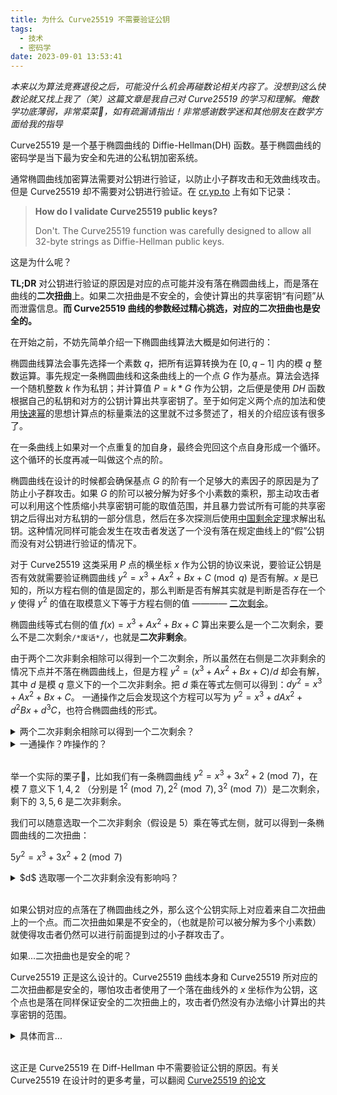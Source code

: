 ```yaml
---
title: 为什么 Curve25519 不需要验证公钥
tags:
  - 技术
  - 密码学
date: 2023-09-01 13:53:41
---
```



*本来以为算法竞赛退役之后，可能没什么机会再碰数论相关内容了。没想到这么快数论就又找上我了（笑）这篇文章是我自己对 Curve25519 的学习和理解。俺数学功底薄弱，非常菜菜🥬，如有疏漏请指出！非常感谢数学迷和其他朋友在数学方面给我的指导*

Curve25519 是一个基于椭圆曲线的 Diffie-Hellman(DH) 函数。基于椭圆曲线的密码学是当下最为安全和先进的公私钥加密系统。

通常椭圆曲线加密算法需要对公钥进行验证，以防止小子群攻击和无效曲线攻击。但是 Curve25519 却不需要对公钥进行验证。在 [cr.yp.to](https://cr.yp.to/ecdh.html) 上有如下记录：

> **How do I validate Curve25519 public keys?**
> 
> Don't. The Curve25519 function was carefully designed to allow all 32-byte strings as Diffie-Hellman public keys.

这是为什么呢？

**TL;DR** 对公钥进行验证的原因是对应的点可能并没有落在椭圆曲线上，而是落在曲线的**二次扭曲**上。如果二次扭曲是不安全的，会使计算出的共享密钥“有问题”从而泄露信息。**而 Curve25519 曲线的参数经过精心挑选，对应的二次扭曲也是安全的。**

在开始之前，不妨先简单介绍一下椭圆曲线算法大概是如何进行的：

椭圆曲线算法会事先选择一个素数 $q$，把所有运算转换为在 $[0, q-1]$ 内的模 $q$ 整数运算。事先规定一条椭圆曲线和这条曲线上的一个点 $G$ 作为基点。算法会选择一个随机整数 $k$ 作为私钥；并计算值 $P=k*G$ 作为公钥，之后便是使用 $DH$ 函数根据自己的私钥和对方的公钥计算出共享密钥了。至于如何定义两个点的加法和使用[快速幂](https://oi.wiki/math/binary-exponentiation/)的思想计算点的标量乘法的这里就不过多赘述了，相关的介绍应该有很多了。

在一条曲线上如果对一个点重复的加自身，最终会兜回这个点自身形成一个循环。这个循环的长度再减一叫做这个点的阶。

椭圆曲线在设计的时候都会确保基点 $G$ 的阶有一个足够大的素因子的原因是为了防止小子群攻击。如果 $G$ 的阶可以被分解为好多个小素数的乘积，那主动攻击者可以利用这个性质缩小共享密钥可能的取值范围，并且暴力尝试所有可能的共享密钥之后得出对方私钥的一部分信息，然后在多次探测后使用[中国剩余定理](https://oi.wiki/math/number-theory/crt/)求解出私钥。这种情况同样可能会发生在攻击者发送了一个没有落在规定曲线上的“假”公钥而没有对公钥进行验证的情况下。

对于 Curve25519 这类采用 $P$ 点的横坐标 $x$ 作为公钥的协议来说，要验证公钥是否有效就需要验证椭圆曲线 $y^2 = x^3 + Ax^2 + Bx + C\pmod{q}$ 是否有解。$x$ 是已知的，所以方程右侧的值是固定的，那么判断是否有解其实就是判断是否存在一个 $y$ 使得 $y^2$ 的值在取模意义下等于方程右侧的值 ———— [二次剩余](https://oi.wiki/math/number-theory/quad-residue/)。

椭圆曲线等式右侧的值 $f(x) = x^3 + Ax^2 + Bx + C$ 算出来要么是一个二次剩余，要么不是二次剩余`/*废话*/`，也就是**二次非剩余**。

由于两个二次非剩余相除可以得到一个二次剩余，所以虽然在右侧是二次非剩余的情况下点并不落在椭圆曲线上，但是方程 $y^2 = (x^3 + Ax^2 + Bx + C) / d$ 却会有解，其中 $d$ 是模 $q$ 意义下的一个二次非剩余。把 $d$ 乘在等式左侧可以得到：$dy^2 = x^3 + Ax^2 + Bx + C$。 
一通操作之后会发现这个方程可以写为 $y^2 = x^3 + dAx^2 + d^2Bx + d^3C$，也符合椭圆曲线的形式。

<details>
  <summary>两个二次非剩余相除可以得到一个二次剩余？</summary>

  证明方法应该有很多，比如使用欧拉准则：

  $d$ 是模 $p$ 的二次剩余当且仅当： 
  $d^{\frac{p-1}{2}} \equiv 1 \pmod{p}$

  $d$ 是模 $p$ 的非二次剩余当且仅当：
  $d^{\frac{p-1}{2}} \equiv -1 \pmod{p}$

  不难推出两个二次非剩余相除可以得到一个二次剩余
</details>

<details>
  <summary>一通操作？咋操作的？</summary>

  将方程左右两侧同时乘以 $d^3$，得到：$d^4y^2 = d^3x^3 + d^3Ax^2 + d^3Bx + d^3C$ 
  进行换元：$y' = d^2y, x'=dx$，得到：$y'^2 = x'^3 + dAx'^2 + d^3Bx' + d^3C$ 
  令 $y = y', x = x'$，得到：$y^2 = x^3 + dAx^2 + d^2Bx + d^3C$
</details>

<br>

举一个实际的栗子🌰，比如我们有一条椭圆曲线 $y^2 = x^3 + 3x^2 +2\pmod{7}$，在模 $7$ 意义下 $1, 4, 2$ （分别是 $1^2\pmod{7}, 2^2\pmod{7}, 3^2\pmod{7}$）是二次剩余，剩下的 $3, 5, 6$ 是二次非剩余。

我们可以随意选取一个二次非剩余（假设是 $5$）乘在等式左侧，就可以得到一条椭圆曲线的二次扭曲：

$5y^2 = x^3 + 3x^2 +2\pmod{7}$

<details>
  <summary>$d$ 选取哪一个二次非剩余没有影响吗？</summary>
  
  选取不同的二次剩余 $d$ 得到的式子经过一个简单的换元就一样了，见[解答](https://crypto.stackexchange.com/questions/101038/are-all-quadratic-twists-of-an-elliptic-curve-equivalent)
</details>

<br>

如果公钥对应的点落在了椭圆曲线之外，那么这个公钥实际上对应着来自二次扭曲上的一个点。而二次扭曲如果是不安全的，（也就是阶可以被分解为多个小素数）就使得攻击者仍然可以进行前面提到过的小子群攻击了。

如果...二次扭曲也是安全的呢？

Curve25519 正是这么设计的。Curve25519 曲线本身和 Curve25519 所对应的二次扭曲都是安全的，哪怕攻击者使用了一个落在曲线外的 $x$ 坐标作为公钥，这个点也是落在同样保证安全的二次扭曲上的，攻击者仍然没有办法缩小计算出的共享密钥的范围。

<details>
  <summary>具体而言...</summary>

  具体而言 Curve25519 曲线本身上的点数是 $8 * p1$，其中 $p1$ 是素数 $2^{252} + 27742317777372353535851937790883648493$ 
  Curve25519 曲线的二次扭曲上的点数是 $4 * p2$，其中 $p2$ 是素数 $2^{253} - 55484635554744707071703875581767296995$

  这里没有选取点数本身是素数的曲线，原因是 Curve25519 使用的是形式为蒙哥马利的椭圆曲线，这类椭圆曲线更易于计算，但是这类曲线阶数只能是 $4$ 的倍数。 
  这也是 Curve25519 在进行生成私钥的时候抹除了最低三位的原因
</details>

<br>

这正是 Curve25519 在 Diff-Hellman 中不需要验证公钥的原因。有关 Curve25519 在设计时的更多考量，可以翻阅 [Curve25519 的论文](https://cr.yp.to/ecdh/curve25519-20060209.pdf)
